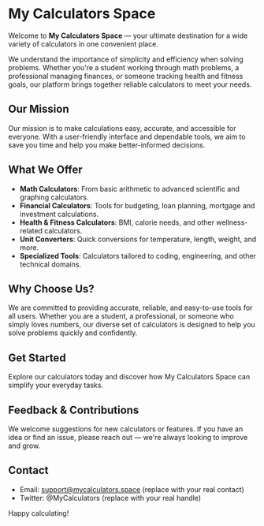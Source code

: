 # My Calculators Space

Welcome to **My Calculators Space** — your ultimate destination for a wide variety of calculators in one convenient place.

We understand the importance of simplicity and efficiency when solving problems. Whether you're a student working through math problems, a professional managing finances, or someone tracking health and fitness goals, our platform brings together reliable calculators to meet your needs.

## Our Mission
Our mission is to make calculations easy, accurate, and accessible for everyone. With a user-friendly interface and dependable tools, we aim to save you time and help you make better-informed decisions.

## What We Offer
- **Math Calculators**: From basic arithmetic to advanced scientific and graphing calculators.  
- **Financial Calculators**: Tools for budgeting, loan planning, mortgage and investment calculations.  
- **Health & Fitness Calculators**: BMI, calorie needs, and other wellness-related calculators.  
- **Unit Converters**: Quick conversions for temperature, length, weight, and more.  
- **Specialized Tools**: Calculators tailored to coding, engineering, and other technical domains.

## Why Choose Us?
We are committed to providing accurate, reliable, and easy-to-use tools for all users. Whether you are a student, a professional, or someone who simply loves numbers, our diverse set of calculators is designed to help you solve problems quickly and confidently.

## Get Started
Explore our calculators today and discover how My Calculators Space can simplify your everyday tasks.

## Feedback & Contributions
We welcome suggestions for new calculators or features. If you have an idea or find an issue, please reach out — we're always looking to improve and grow.

## Contact
- Email: support@mycalculators.space (replace with your real contact)
- Twitter: @MyCalculators (replace with your real handle)

Happy calculating!
